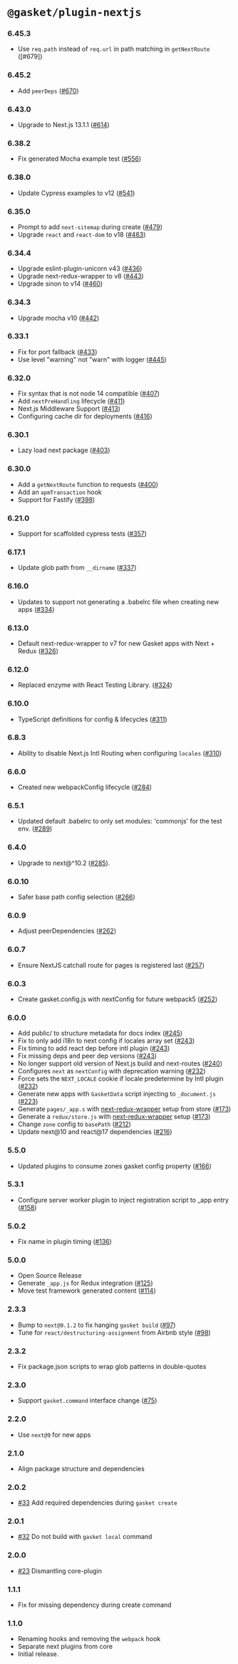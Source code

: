 # `@gasket/plugin-nextjs`

### 6.45.3

- Use `req.path` instead of `req.url` in path matching in `getNextRoute` ([#679])

### 6.45.2

- Add `peerDeps` ([#670])

### 6.43.0

- Upgrade to Next.js 13.1.1 ([#614])

### 6.38.2

- Fix generated Mocha example test ([#556])

### 6.38.0

- Update Cypress examples to v12 ([#541])

### 6.35.0

- Prompt to add `next-sitemap` during create ([#479])
- Upgrade `react` and `react-dom` to v18 ([#463])

### 6.34.4

- Upgrade eslint-plugin-unicorn v43 ([#436])
- Upgrade next-redux-wrapper to v8 ([#443])
- Upgrade sinon to v14 ([#460])

### 6.34.3

- Upgrade mocha v10 ([#442])

### 6.33.1

- Fix for port fallback ([#433])
- Use level "warning" not "warn" with logger ([#445])

### 6.32.0

- Fix syntax that is not node 14 compatible ([#407])
- Add `nextPreHandling` lifecycle ([#411])
- Next.js Middleware Support ([#413])
- Configuring cache dir for deployments ([#416])

### 6.30.1

- Lazy load next package ([#403])

### 6.30.0

- Add a `getNextRoute` function to requests ([#400])
- Add an `apmTransaction` hook
- Support for Fastify ([#398])

### 6.21.0

- Support for scaffolded cypress tests ([#357])

### 6.17.1

- Update glob path from `__dirname` ([#337])

### 6.16.0

- Updates to support not generating a .babelrc file when creating new apps ([#334])

### 6.13.0

- Default next-redux-wrapper to v7 for new Gasket apps with Next + Redux ([#326])

### 6.12.0

- Replaced enzyme with React Testing Library. ([#324])

### 6.10.0

- TypeScript definitions for config & lifecycles ([#311])

### 6.8.3

- Ability to disable Next.js Intl Routing when configuring `locales` ([#310])

### 6.6.0

- Created new webpackConfig lifecycle ([#284])

### 6.5.1

- Updated default .babelrc to only set modules: 'commonjs' for the test env.
  ([#289])

### 6.4.0

- Upgrade to next@^10.2 ([#285]).

### 6.0.10

- Safer base path config selection ([#266])

### 6.0.9

- Adjust peerDependencies ([#262])

### 6.0.7

- Ensure NextJS catchall route for pages is registered last ([#257])

### 6.0.3

- Create gasket.config.js with nextConfig for future webpack5  ([#252])

### 6.0.0

- Add public/ to structure metadata for docs index ([#245])
- Fix to only add i18n to next config if locales array set ([#243])
- Fix timing to add react dep before intl plugin ([#243])
- Fix missing deps and peer dep versions ([#243])
- No longer support old version of Next.js build and next-routes ([#240])
- Configures `next` as `nextConfig` with deprecation warning ([#232])
- Force sets the `NEXT_LOCALE` cookie if locale predetermine by Intl plugin
  ([#232])
- Generate new apps with `GasketData` script injecting to `_document.js`
  ([#223])
- Generate `pages/_app.s` with [next-redux-wrapper] setup from store ([#173])
- Generate a `redux/store.js` with [next-redux-wrapper] setup ([#173])
- Change `zone` config to `basePath` ([#212])
- Update next@10 and react@17 dependencies ([#216])

### 5.5.0

- Updated plugins to consume zones gasket config property ([#166])

### 5.3.1

- Configure server worker plugin to inject registration script to _app entry
  ([#158])

### 5.0.2

- Fix name in plugin timing ([#136])

### 5.0.0

- Open Source Release
- Generate `_app.js` for Redux integration ([#125])
- Move test framework generated content ([#114])

### 2.3.3

- Bump to `next@9.1.2` to fix hanging `gasket build` ([#97])
- Tune for `react/destructuring-assignment` from Airbnb style ([#98])

### 2.3.2

- Fix package.json scripts to wrap glob patterns in double-quotes

### 2.3.0

- Support `gasket.command` interface change ([#75])

### 2.2.0

- Use `next@9` for new apps

### 2.1.0

- Align package structure and dependencies

### 2.0.2

- [#33] Add required dependencies during `gasket create`

### 2.0.1

- [#32] Do not build with `gasket local` command

### 2.0.0

- [#23] Dismantling core-plugin

### 1.1.1

- Fix for missing dependency during create command

### 1.1.0

- Renaming hooks and removing the `webpack` hook
- Separate next plugins from core
- Initial release.

<!-- LINKS -->

[next-redux-wrapper]: https://github.com/kirill-konshin/next-redux-wrapper

[#23]: https://github.com/godaddy/gasket/pull/23
[#32]: https://github.com/godaddy/gasket/pull/32
[#33]: https://github.com/godaddy/gasket/pull/33
[#75]: https://github.com/godaddy/gasket/pull/75
[#97]: https://github.com/godaddy/gasket/pull/97
[#98]: https://github.com/godaddy/gasket/pull/98
[#114]: https://github.com/godaddy/gasket/pull/114
[#125]: https://github.com/godaddy/gasket/pull/125
[#136]: https://github.com/godaddy/gasket/pull/136
[#158]: https://github.com/godaddy/gasket/pull/158
[#166]: https://github.com/godaddy/gasket/pull/166
[#173]: https://github.com/godaddy/gasket/pull/173
[#212]: https://github.com/godaddy/gasket/pull/212
[#216]: https://github.com/godaddy/gasket/pull/216
[#223]: https://github.com/godaddy/gasket/pull/223
[#232]: https://github.com/godaddy/gasket/pull/232
[#240]: https://github.com/godaddy/gasket/pull/240
[#243]: https://github.com/godaddy/gasket/pull/243
[#245]: https://github.com/godaddy/gasket/pull/245
[#252]: https://github.com/godaddy/gasket/pull/252
[#257]: https://github.com/godaddy/gasket/pull/257
[#262]: https://github.com/godaddy/gasket/pull/262
[#266]: https://github.com/godaddy/gasket/pull/266
[#285]: https://github.com/godaddy/gasket/pull/285
[#289]: https://github.com/godaddy/gasket/pull/289
[#284]: https://github.com/godaddy/gasket/pull/284
[#310]: https://github.com/godaddy/gasket/pull/310
[#311]: https://github.com/godaddy/gasket/pull/311
[#324]: https://github.com/godaddy/gasket/pull/324
[#326]: https://github.com/godaddy/gasket/pull/326
[#334]: https://github.com/godaddy/gasket/pull/334
[#337]: https://github.com/godaddy/gasket/pull/337
[#357]: https://github.com/godaddy/gasket/pull/357
[#398]: https://github.com/godaddy/gasket/pull/398
[#400]: https://github.com/godaddy/gasket/pull/400
[#403]: https://github.com/godaddy/gasket/pull/403
[#407]: https://github.com/godaddy/gasket/pull/407
[#411]: https://github.com/godaddy/gasket/pull/411
[#413]: https://github.com/godaddy/gasket/pull/413
[#416]: https://github.com/godaddy/gasket/pull/416
[#433]: https://github.com/godaddy/gasket/pull/433
[#436]: https://github.com/godaddy/gasket/pull/436
[#445]: https://github.com/godaddy/gasket/pull/445
[#442]: https://github.com/godaddy/gasket/pull/442
[#443]: https://github.com/godaddy/gasket/pull/443
[#460]: https://github.com/godaddy/gasket/pull/460
[#463]: https://github.com/godaddy/gasket/pull/463
[#479]: https://github.com/godaddy/gasket/pull/479
[#541]: https://github.com/godaddy/gasket/pull/541
[#556]: https://github.com/godaddy/gasket/pull/556
[#614]: https://github.com/godaddy/gasket/pull/614
[#670]: https://github.com/godaddy/gasket/pull/670
